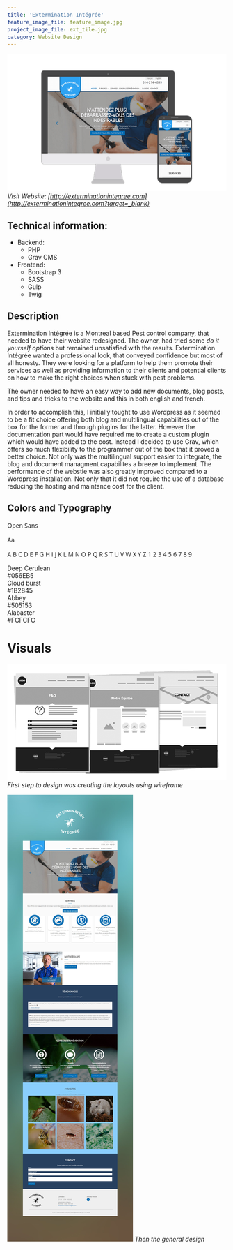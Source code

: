 ```yaml
---
title: 'Extermination Intégrée'
feature_image_file: feature_image.jpg
project_image_file: ext_tile.jpg
category: Website Design
---
```




![](ext_devices.png)
*Visit Website: [http://exterminationintegree.com](http://exterminationintegree.com?target=_blank)*

## Technical information:
- Backend: 
    - PHP
    - Grav CMS
- Frontend: 
    - Bootstrap 3
    - SASS
    - Gulp
    - Twig


## Description

Extermination Intégrée is a Montreal based Pest control company, that needed to have their website redesigned.
The owner, had tried some *do it yourself options* but remained unsatisfied with the results. Extermination Intégrée
wanted a professional look, that conveyed confidence but most of all honesty. They were looking for a platform
to help them promote their services as well as providing information to their clients and potential clients on
how to make the right choices when stuck with pest problems.

The owner needed to have an easy way to add new documents, blog posts, and tips and 
tricks to the website and this in both english and french.

In order to accomplish this, I initially tought to use Wordpress as it seemed to be a fit choice
offering both blog and multilingual capabilities out of the box for the former and through plugins for the latter. 
However the documentation part would have required me to create a custom plugin which would have added to the cost.
Instead I decided to use Grav, which offers so much flexibility to the programmer out of the box that it proved a better choice.
Not only was the multilingual support easier to integrate, the blog and document managment capabilites a breeze to implement.
The performance of the webstie was also greatly improved compared to a Wordpress installation. Not only that it did not require
the use of a database reducing the hosting and maintance cost for the client.


## Colors and Typography

<div class="row">
    <div class="col-md-12 font-view" data-aos="fade-right" style="font-family: 'Open Sans' !important" >
        <p class="font-name">Open Sans</p>
        <p class="font-demo">Aa</p>
        <p class="font-alphabet">A B C D E F G H I J K L M N O P Q R S T U V W X Y Z 1 2 3 4 5 6 7 8 9</p>
    </div>
</div>

<div class="row">
    <div class="col-md-3 color-view" data-aos="fade-right">
        <div class="color-patch" style="background-color: #056EB5;"></div>
        <div class="color-name">Deep Cerulean</div>
        <div class="color-code">#056EB5</div>
    </div>
    <div class="col-md-3 color-view" data-aos="fade-right">
        <div class="color-patch" style="background-color: #1B2845;"></div>
        <div class="color-name">Cloud burst</div>
        <div class="color-code">#1B2845</div>
    </div>
    <div class="col-md-3 color-view" data-aos="fade-right">
        <div class="color-patch" style="background-color: #505153;"></div>
        <div class="color-name">Abbey</div>
        <div class="color-code">#505153</div>
    </div>
    <div class="col-md-3 color-view" data-aos="fade-right">
        <div class="color-patch" style="background-color: #FCFCFC;"></div>
        <div class="color-name">Alabaster</div>
        <div class="color-code">#FCFCFC</div>
    </div>
</div>

# Visuals

![](wireframes.png)
*First step to design was creating the layouts using wireframe*

![](design.jpg)
*Then the general design*